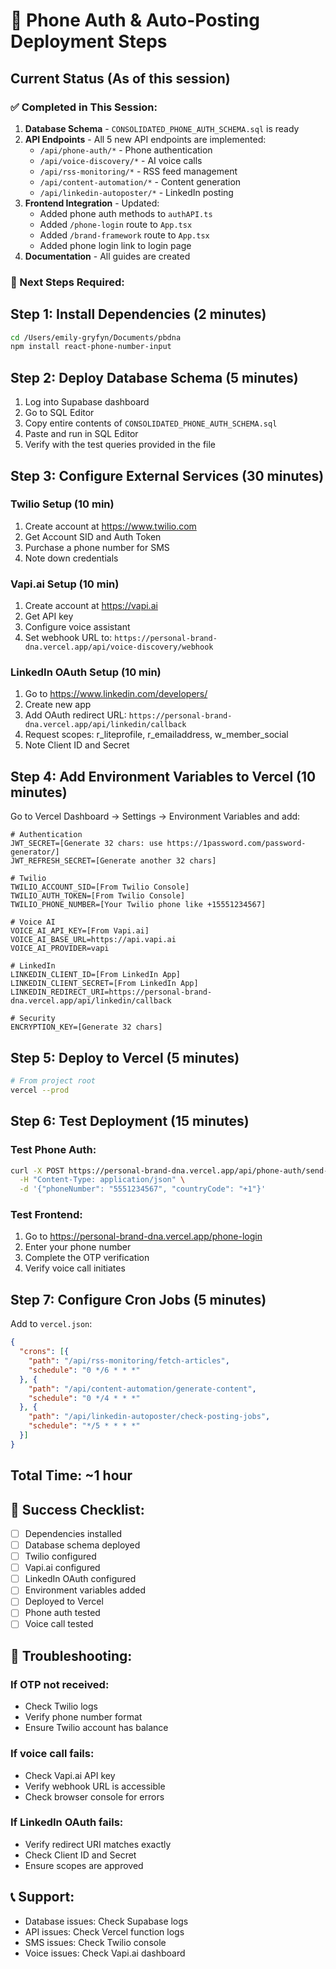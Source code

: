# 🚀 Phone Auth & Auto-Posting Deployment Steps

## Current Status (As of this session)

### ✅ Completed in This Session:
1. **Database Schema** - `CONSOLIDATED_PHONE_AUTH_SCHEMA.sql` is ready
2. **API Endpoints** - All 5 new API endpoints are implemented:
   - `/api/phone-auth/*` - Phone authentication
   - `/api/voice-discovery/*` - AI voice calls
   - `/api/rss-monitoring/*` - RSS feed management
   - `/api/content-automation/*` - Content generation
   - `/api/linkedin-autoposter/*` - LinkedIn posting
3. **Frontend Integration** - Updated:
   - Added phone auth methods to `authAPI.ts`
   - Added `/phone-login` route to `App.tsx`
   - Added `/brand-framework` route to `App.tsx`
   - Added phone login link to login page
4. **Documentation** - All guides are created

### 🔄 Next Steps Required:

## Step 1: Install Dependencies (2 minutes)
```bash
cd /Users/emily-gryfyn/Documents/pbdna
npm install react-phone-number-input
```

## Step 2: Deploy Database Schema (5 minutes)
1. Log into Supabase dashboard
2. Go to SQL Editor
3. Copy entire contents of `CONSOLIDATED_PHONE_AUTH_SCHEMA.sql`
4. Paste and run in SQL Editor
5. Verify with the test queries provided in the file

## Step 3: Configure External Services (30 minutes)

### Twilio Setup (10 min)
1. Create account at https://www.twilio.com
2. Get Account SID and Auth Token
3. Purchase a phone number for SMS
4. Note down credentials

### Vapi.ai Setup (10 min)
1. Create account at https://vapi.ai
2. Get API key
3. Configure voice assistant
4. Set webhook URL to: `https://personal-brand-dna.vercel.app/api/voice-discovery/webhook`

### LinkedIn OAuth Setup (10 min)
1. Go to https://www.linkedin.com/developers/
2. Create new app
3. Add OAuth redirect URL: `https://personal-brand-dna.vercel.app/api/linkedin/callback`
4. Request scopes: r_liteprofile, r_emailaddress, w_member_social
5. Note Client ID and Secret

## Step 4: Add Environment Variables to Vercel (10 minutes)

Go to Vercel Dashboard → Settings → Environment Variables and add:

```env
# Authentication
JWT_SECRET=[Generate 32 chars: use https://1password.com/password-generator/]
JWT_REFRESH_SECRET=[Generate another 32 chars]

# Twilio
TWILIO_ACCOUNT_SID=[From Twilio Console]
TWILIO_AUTH_TOKEN=[From Twilio Console]
TWILIO_PHONE_NUMBER=[Your Twilio phone like +15551234567]

# Voice AI
VOICE_AI_API_KEY=[From Vapi.ai]
VOICE_AI_BASE_URL=https://api.vapi.ai
VOICE_AI_PROVIDER=vapi

# LinkedIn
LINKEDIN_CLIENT_ID=[From LinkedIn App]
LINKEDIN_CLIENT_SECRET=[From LinkedIn App]
LINKEDIN_REDIRECT_URI=https://personal-brand-dna.vercel.app/api/linkedin/callback

# Security
ENCRYPTION_KEY=[Generate 32 chars]
```

## Step 5: Deploy to Vercel (5 minutes)
```bash
# From project root
vercel --prod
```

## Step 6: Test Deployment (15 minutes)

### Test Phone Auth:
```bash
curl -X POST https://personal-brand-dna.vercel.app/api/phone-auth/send-otp \
  -H "Content-Type: application/json" \
  -d '{"phoneNumber": "5551234567", "countryCode": "+1"}'
```

### Test Frontend:
1. Go to https://personal-brand-dna.vercel.app/phone-login
2. Enter your phone number
3. Complete the OTP verification
4. Verify voice call initiates

## Step 7: Configure Cron Jobs (5 minutes)

Add to `vercel.json`:
```json
{
  "crons": [{
    "path": "/api/rss-monitoring/fetch-articles",
    "schedule": "0 */6 * * *"
  }, {
    "path": "/api/content-automation/generate-content",
    "schedule": "0 */4 * * *"
  }, {
    "path": "/api/linkedin-autoposter/check-posting-jobs",
    "schedule": "*/5 * * * *"
  }]
}
```

## Total Time: ~1 hour

## 🎯 Success Checklist:
- [ ] Dependencies installed
- [ ] Database schema deployed
- [ ] Twilio configured
- [ ] Vapi.ai configured
- [ ] LinkedIn OAuth configured
- [ ] Environment variables added
- [ ] Deployed to Vercel
- [ ] Phone auth tested
- [ ] Voice call tested

## 🚨 Troubleshooting:

### If OTP not received:
- Check Twilio logs
- Verify phone number format
- Ensure Twilio account has balance

### If voice call fails:
- Check Vapi.ai API key
- Verify webhook URL is accessible
- Check browser console for errors

### If LinkedIn OAuth fails:
- Verify redirect URI matches exactly
- Check Client ID and Secret
- Ensure scopes are approved

## 📞 Support:
- Database issues: Check Supabase logs
- API issues: Check Vercel function logs
- SMS issues: Check Twilio console
- Voice issues: Check Vapi.ai dashboard